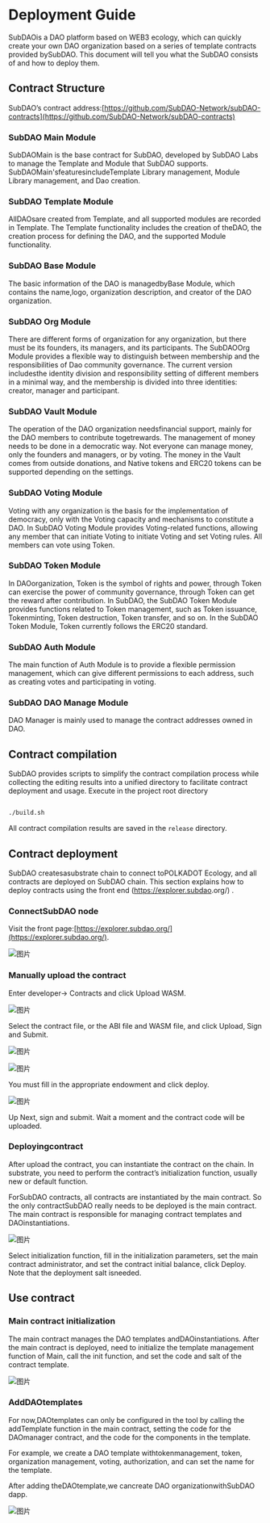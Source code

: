 # Deployment Guide

SubDAOis a DAO platform based on WEB3 ecology, which can quickly create your own DAO organization based on a series of template contracts provided bySubDAO. This document will tell you what the SubDAO consists of and how to deploy them.

## Contract Structure

SubDAO’s contract address:[https://github.com/SubDAO-Network/subDAO-contracts](https://github.com/SubDAO-Network/subDAO-contracts)

### SubDAO Main Module

SubDAOMain is the base contract for SubDAO, developed by SubDAO Labs to manage the Template and Module that SubDAO supports. SubDAOMain'sfeaturesincludeTemplate Library management, Module Library management, and Dao creation.

### SubDAO Template Module

AllDAOsare created from Template, and all supported modules are recorded in Template. The Template functionality includes the creation of theDAO, the creation process for defining the DAO, and the supported Module functionality.

### SubDAO Base Module

The basic information of the DAO is managedbyBase Module, which contains the name,logo, organization description, and creator of the DAO organization.

### SubDAO Org Module

There are different forms of organization for any organization, but there must be its founders, its managers, and its participants. The SubDAOOrg Module provides a flexible way to distinguish between membership and the responsibilities of Dao community governance. The current version includesthe identity division and responsibility setting of different members in a minimal way, and the membership is divided into three identities: creator, manager and participant.

### SubDAO Vault Module

The operation of the DAO organization needsfinancial support, mainly for the DAO members to contribute togetrewards. The management of money needs to be done in a democratic way. Not everyone can manage money, only the founders and managers, or by voting. The money in the Vault comes from outside donations, and Native tokens and ERC20 tokens can be supported depending on the settings.

### SubDAO Voting Module

Voting with any organization is the basis for the implementation of democracy, only with the Voting capacity and mechanisms to constitute a DAO. In SubDAO Voting Module provides Voting-related functions, allowing any member that can initiate Voting to initiate Voting and set Voting rules. All members can vote using Token.

### SubDAO Token Module

In DAOorganization, Token is the symbol of rights and power, through Token can exercise the power of community governance, through Token can get the reward after contribution. In SubDAO, the SubDAO Token Module provides functions related to Token management, such as Token issuance, Tokenminting, Token destruction, Token transfer, and so on. In the SubDAO Token Module, Token currently follows the ERC20 standard.

### SubDAO Auth Module

The main function of Auth Module is to provide a flexible permission management, which can give different permissions to each address, such as creating votes and participating in voting.

### SubDAO DAO Manage Module

DAO Manager is mainly used to manage the contract addresses owned in DAO.

## Contract compilation

SubDAO provides scripts to simplify the contract compilation process while collecting the editing results into a unified directory to facilitate contract deployment and usage. Execute in the project root directory

```bash

./build.sh

```

All contract compilation results are saved in the `release` directory.

## Contract deployment

SubDAO createsasubstrate chain to connect toPOLKADOT Ecology, and all contracts are deployed on SubDAO chain. This section explains how to deploy contracts using the front end ([https://explorer.](https://explorer.s)[subda](https://explorer.subdao)[o](https://explorer.subdao).org/) .

### ConnectSubDAO node

Visit the front page:[https://explorer.subdao.org/](https://explorer.subdao.org/).

![图片](images/image1.png)

### Manually upload the contract

Enter developer-> Contracts and click Upload WASM.

![图片](images/image2.png)

Select the contract file, or the ABI file and WASM file, and click Upload, Sign and Submit.

![图片](images/image3.png)

![图片](images/image4.png)

You must fill in the appropriate endowment and click deploy.

![图片](images/image5.png)

Up Next, sign and submit. Wait a moment and the contract code will be uploaded.

### Deployingcontract

After upload the contract, you can instantiate the contract on the chain. In substrate, you need to perform the contract’s initialization function, usually new or default function.

ForSubDAO contracts, all contracts are instantiated by the main contract. So the only contractSubDAO really needs to be deployed is the main contract. The main contract is responsible for managing contract templates and DAOinstantiations.

![图片](images/image6.png)

Select initialization function, fill in the initialization parameters, set the main contract administrator, and set the contract initial balance, click Deploy. Note that the deployment salt isneeded.

## Use contract

### Main contract initialization

The main contract manages the DAO templates andDAOinstantiations. After the main contract is deployed, need to initialize the template management function of Main, call the init function, and set the code and salt of the contract template.

![图片](images/image7.png)

### AddDAOtemplates

For now,DAOtemplates can only be configured in the tool by calling the addTemplate function in the main contract, setting the code for the DAOmanager contract, and the code for the components in the template.

For example, we create a DAO template withtokenmanagement, token, organization management, voting, authorization, and can set the name for the template.

After adding theDAOtemplate,we cancreate DAO organizationwithSubDAO dapp.

![图片](images/image8.png)
